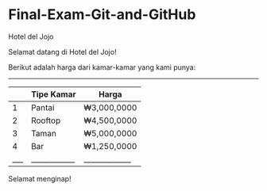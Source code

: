 # Final-Exam-Git-and-GitHub

Hotel del Jojo

Selamat datang di Hotel del Jojo!

Berikut adalah harga dari kamar-kamar yang kami punya:
 ___ ____________ _____________
|   | Tipe Kamar |    Harga    |
|---|------------|-------------|
| 1 | Pantai     | ₩3,000,0000 |
| 2 | Rooftop    | ₩4,500,0000 |
| 3 | Taman      | ₩5,000,0000 |
| 4 | Bar        | ₩1,250,0000 |
|___|____________|_____________| 

Selamat menginap!

